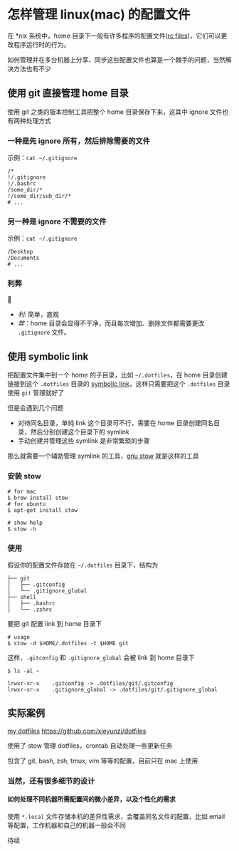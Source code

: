 # 怎样管理 linux(mac) 的配置文件

在 *nix 系统中，home 目录下一般有许多程序的配置文件([rc files](https://en.wikipedia.org/wiki/Run_commands))，它们可以更改程序运行时的行为。

如何管理并在多台机器上分享、同步这些配置文件也算是一个棘手的问题，当然解决方法也有不少

## 使用 git 直接管理 home 目录

使用 git 之类的版本控制工具把整个 home 目录保存下来，这其中 ignore 文件也有两种处理方式

### 一种是先 ignore 所有，然后排除需要的文件
示例：`cat ~/.gitignore`

```
/*
!/.gitignore
!/.bashrc
/some_dir/*
!/some_dir/sub_dir/*
# ...
```
    
### 另一种是 ignore 不需要的文件
示例：`cat ~/.gitignore`

```
/Desktop
/Documents
# ...
```

### 利弊

- *利*: 简单，直观
- *弊*：home 目录会显得不干净，而且每次增加、删除文件都需要更改 `.gitignore` 文件。

## 使用 symbolic link

把配置文件集中到一个 home 的子目录，比如 `~/.dotfiles`，在 home 目录创建链接到这个 `.dotfiles` 目录的 [symbolic link](https://en.wikipedia.org/wiki/Symbolic_link)，这样只需要把这个 `.dotfiles` 目录使用 `git` 管理就好了

但是会遇到几个问题

- 对待同名目录，单纯 link 这个目录可不行，需要在 home 目录创建同名目录，然后分别创建这个目录下的 symlink
- 手动创建并管理这些 symlink 是非常繁琐的步骤

那么就需要一个辅助管理 symlink 的工具，[gnu stow](https://www.gnu.org/software/stow) 就是这样的工具

### 安装 stow

```
# for mac
$ brew install stow
# for ubuntu
$ apt-get install stow

# show help
$ stow -h
```

### 使用

假设你的配置文件存放在 `~/.dotfiles` 目录下，结构为

```
├── git
│   ├── .gitconfig
│   └── .gitignore_global
├── shell
│   ├── .bashrc
│   └── .zshrc

```
要把 git 配置 link 到 home 目录下

```
# usage
$ stow -d $HOME/.dotfiles -t $HOME git
```

这样，`.gitconfig` 和 `.gitignore_global` 会被 link 到 home 目录下

```
$ ls -al ~

lrwxr-xr-x    .gitconfig -> .dotfiles/git/.gitconfig
lrwxr-xr-x    .gitignore_global -> .dotfiles/git/.gitignore_global
```

## 实际案例

[my dotfiles](https://github.com/xieyunzi/dotfiles)
https://github.com/xieyunzi/dotfiles

使用了 stow 管理 dotfiles，crontab 自动处理一些更新任务

包含了 git, bash, zsh, tmux, vim 等等的配置，目前只在 mac 上使用

### 当然，还有很多细节的设计

#### 如何处理不同机器所需配置间的微小差异，以及个性化的需求

使用 `*.local` 文件存储本机的差异性需求，会覆盖同名文件的配置，比如 email 等配置，工作机器和自己的机器一般会不同

待续
